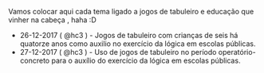 Vamos colocar aqui cada tema ligado a jogos de tabuleiro e educação que vinher na cabeça , haha :D

- 26-12-2017 ( @hc3 ) - Jogos de tabuleiro com crianças de seis há quatorze anos como auxilio no exercício da lógica em escolas públicas.
- 27-12-2017 ( @hc3 ) - Uso de jogos de tabuleiro no período operatório-concreto para o auxílio do exercício da lógica em escolas públicas.

